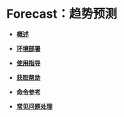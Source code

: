 # Forecast：趋势预测<a name="ZH-CN_TOPIC_0000001195431216"></a>

-   **[概述](概述-63.md)**

-   **[环境部署](环境部署-63.md)**

-   **[使用指导](使用指导-63.md)**

-   **[获取帮助](获取帮助-63.md)**

-   **[命令参考](命令参考-63.md)**

-   **[常见问题处理](常见问题处理-63.md)**
